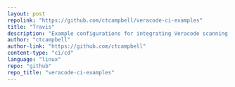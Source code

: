 ```yaml
---
layout: post
repolink: "https://github.com/ctcampbell/veracode-ci-examples"
title: "Travis"
description: "Example configurations for integrating Veracode scanning in various continuous integration systems."
author: "ctcampbell"
author-link: "https://github.com/ctcampbell"
content-type: "ci/cd"
language: "linux"
repo: "github"
repo_title: "veracode-ci-examples"
---
```

